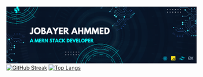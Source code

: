 
 ![Tux, the Linux mascot](/assets/images/github_banner.png)
 [![GitHub Streak](https://github-readme-streak-stats.herokuapp.com?user=Jobayer-Ahmmed&theme=nightfox)](https://git.io/streak-stats)
 [![Top Langs](https://github-readme-stats.vercel.app/api/top-langs/?username=Jobayer-Ahmmed)](https://github.com/Jobayer-Ahmmed/github-readme-stats)